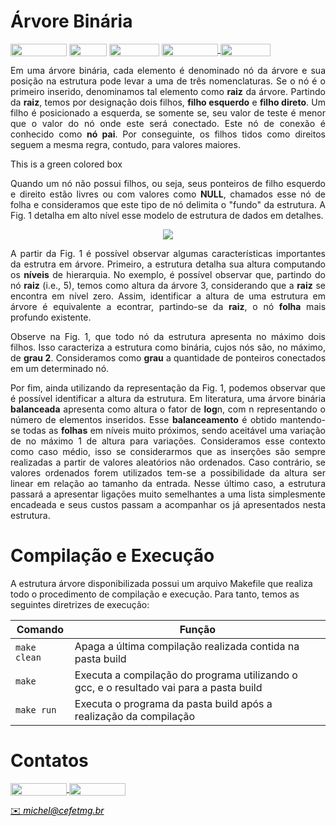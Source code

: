 # Árvore Binária

<div style="display: inline-block;">
<img align="center" height="20px" width="90px" src="https://img.shields.io/badge/Maintained%3F-yes-green.svg"/> 
<img align="center" height="20px" width="60px" src="https://img.shields.io/badge/C%2B%2B-00599C?style=for-the-badge&logo=c%2B%2B&logoColor=white"/> 
<img align="center" height="20px" width="80px" src="https://img.shields.io/badge/Made%20for-VSCode-1f425f.svg"/> 
<a href="https://github.com/mpiress/midpy/issues">
<img align="center" height="20px" width="90px" src="https://img.shields.io/badge/contributions-welcome-brightgreen.svg?style=flat"/>
<img align="center" height="20px" width="80px" src="https://badgen.net/badge/license/MIT/green"/>
</a> 
</div>

<p> </p>
<p> </p>

<p align="justify">
	Em uma árvore binária, cada elemento é denominado nó da árvore e sua posição na estrutura pode levar a uma de três nomenclaturas. Se o nó é o primeiro inserido, denominamos tal elemento como <b>raiz</b> da árvore. Partindo da <b>raiz</b>, temos por designação dois filhos, <b>filho esquerdo</b> e <b>filho direto</b>. Um filho é posicionado a esquerda, se somente se, seu valor de teste é menor que o valor do nó onde este será conectado. Este nó de conexão é conhecido como <b>nó pai</b>. Por conseguinte, os filhos tidos como direitos seguem a mesma regra, contudo, para valores maiores.
</p>

<div class="alert-success">
This is a green colored box
</div>

<p align="justify">
	Quando um nó não possui filhos, ou seja, seus ponteiros de filho esquerdo e direito estão livres ou com valores como <b>NULL</b>, chamados esse nó de folha e consideramos que este tipo de nó delimita o "fundo" da estrutura. A Fig. 1 detalha em alto nível esse modelo de estrutura de dados em detalhes.
</p>

<p align="center">
<img src="imgs/binary.png"/> 
</p>

<p align="justify">
A partir da Fig. 1 é possível observar algumas características importantes da estrutra em árvore. Primeiro, a estrutura detalha sua altura computando os <b>níveis</b> de hierarquia. No exemplo, é possível observar que, partindo do nó <b>raiz</b> (i.e., 5), temos como altura da árvore 3, considerando que a <b>raiz</b> se encontra em nível zero. Assim, identificar a altura de uma estrutura em árvore é equivalente a econtrar, partindo-se da <b>raiz</b>, o nó <b>folha</b> mais profundo existente. 
</p>

<p align="justify">
Observe na Fig. 1, que todo nó da estrutura apresenta no máximo dois filhos. Isso caracteriza a estrutura como binária, cujos nós são, no máximo, de <b>grau 2</b>. Consideramos como <b>grau</b> a quantidade de ponteiros conectados em um determinado nó. 
</p>

<p align="justify">
Por fim, ainda utilizando da representação da Fig. 1, podemos observar que é possível identificar a altura da estrutura. Em literatura, uma árvore binária <b>balanceada</b> apresenta como altura o fator de <b>log</b>n, com n representando o número de elementos inseridos. Esse <b>balanceamento</b> é obtido mantendo-se todas as <b>folhas</b> em níveis muito próximos, sendo aceitável uma variação de no máximo 1 de altura para variações. Consideramos esse contexto como caso médio, isso se considerarmos que as inserções são sempre realizadas a partir de valores aleatórios não ordenados. Caso contrário, se valores ordenados forem utilizados tem-se a possibilidade da altura ser linear em relação ao tamanho da entrada. Nesse último caso, a estrutura passará a apresentar ligações muito semelhantes a uma lista simplesmente encadeada e seus custos passam a acompanhar os já apresentados nesta estrutura. 
</p>

# Compilação e Execução

A estrutura árvore disponibilizada possui um arquivo Makefile que realiza todo o procedimento de compilação e execução. Para tanto, temos as seguintes diretrizes de execução:


| Comando                |  Função                                                                                           |                     
| -----------------------| ------------------------------------------------------------------------------------------------- |
|  `make clean`          | Apaga a última compilação realizada contida na pasta build                                        |
|  `make`                | Executa a compilação do programa utilizando o gcc, e o resultado vai para a pasta build           |
|  `make run`            | Executa o programa da pasta build após a realização da compilação                                 |


# Contatos

<div style="display: inline-block;">
<a href="https://t.me/michelpires369">
<img align="center" height="20px" width="90px" src="https://img.shields.io/badge/Telegram-2CA5E0?style=for-the-badge&logo=telegram&logoColor=white"/> 
</a>

<a href="https://www.linkedin.com/in/michelpiressilva/">
<img align="center" height="20px" width="90px" src="https://img.shields.io/badge/LinkedIn-0077B5?style=for-the-badge&logo=linkedin&logoColor=white"/>
</a>

</div>

<p> </p>


<a style="color:black" href="mailto:michel@cefetmg.br?subject=[GitHub]%20Source%20Dynamic%20Lists">
✉️ <i>michel@cefetmg.br</i>
</a>

